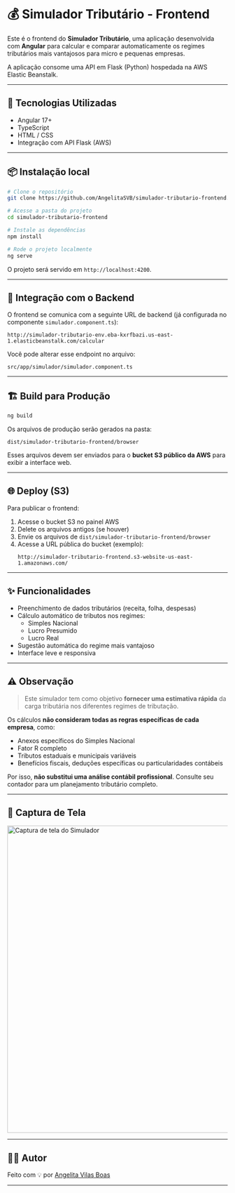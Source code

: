 # 💰 Simulador Tributário - Frontend

Este é o frontend do **Simulador Tributário**, uma aplicação desenvolvida com **Angular** para calcular e comparar automaticamente os regimes tributários mais vantajosos para micro e pequenas empresas.

A aplicação consome uma API em Flask (Python) hospedada na AWS Elastic Beanstalk.

---

## 🚀 Tecnologias Utilizadas

- Angular 17+
- TypeScript
- HTML / CSS
- Integração com API Flask (AWS)

---

## 📦 Instalação local

```bash
# Clone o repositório
git clone https://github.com/AngelitaSVB/simulador-tributario-frontend.git

# Acesse a pasta do projeto
cd simulador-tributario-frontend

# Instale as dependências
npm install

# Rode o projeto localmente
ng serve
```

O projeto será servido em `http://localhost:4200`.

---

## 📡 Integração com o Backend

O frontend se comunica com a seguinte URL de backend (já configurada no componente `simulador.component.ts`):

```
http://simulador-tributario-env.eba-kxrfbazi.us-east-1.elasticbeanstalk.com/calcular
```

Você pode alterar esse endpoint no arquivo:

```
src/app/simulador/simulador.component.ts
```

---

## 🏗️ Build para Produção

```bash
ng build
```

Os arquivos de produção serão gerados na pasta:

```
dist/simulador-tributario-frontend/browser
```

Esses arquivos devem ser enviados para o **bucket S3 público da AWS** para exibir a interface web.

---

## 🌐 Deploy (S3)

Para publicar o frontend:

1. Acesse o bucket S3 no painel AWS
2. Delete os arquivos antigos (se houver)
3. Envie os arquivos de `dist/simulador-tributario-frontend/browser`
4. Acesse a URL pública do bucket (exemplo):
   ```
   http://simulador-tributario-frontend.s3-website-us-east-1.amazonaws.com/
   ```

---

## ✨ Funcionalidades

- Preenchimento de dados tributários (receita, folha, despesas)
- Cálculo automático de tributos nos regimes:
  - Simples Nacional
  - Lucro Presumido
  - Lucro Real
- Sugestão automática do regime mais vantajoso
- Interface leve e responsiva

---

## ⚠️ Observação

> Este simulador tem como objetivo **fornecer uma estimativa rápida** da carga tributária nos diferentes regimes de tributação.

Os cálculos **não consideram todas as regras específicas de cada empresa**, como:
- Anexos específicos do Simples Nacional
- Fator R completo
- Tributos estaduais e municipais variáveis
- Benefícios fiscais, deduções específicas ou particularidades contábeis

Por isso, **não substitui uma análise contábil profissional**. Consulte seu contador para um planejamento tributário completo.

---

## 📸 Captura de Tela

<img src="../screenshot.png" alt="Captura de tela do Simulador" width="700" />

---

## 👩‍💻 Autor

Feito com 💡 por [Angelita Vilas Boas](https://github.com/AngelitaSVB)

---